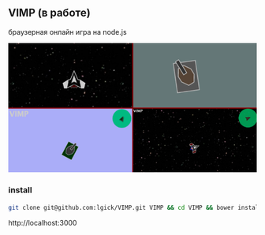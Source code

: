## VIMP (в работе)

браузерная онлайн игра на node.js

![poster](https://github.com/hnoe/VIMP/raw/master/public/img/poster.png)



### install
```bash
git clone git@github.com:lgick/VIMP.git VIMP && cd VIMP && bower install && npm install && npm start
```

http://localhost:3000

